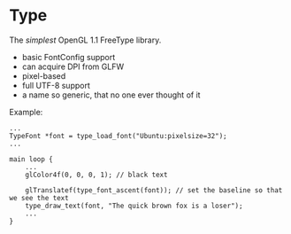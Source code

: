 # Type

The *simplest* OpenGL 1.1 FreeType library.

 * basic FontConfig support
 * can acquire DPI from GLFW
 * pixel-based
 * full UTF-8 support
 * a name so generic, that no one ever thought of it

Example:

```
...
TypeFont *font = type_load_font("Ubuntu:pixelsize=32");
...

main loop {
    ...
    glColor4f(0, 0, 0, 1); // black text

    glTranslatef(type_font_ascent(font)); // set the baseline so that we see the text
    type_draw_text(font, "The quick brown fox is a loser");
    ...
}
```
